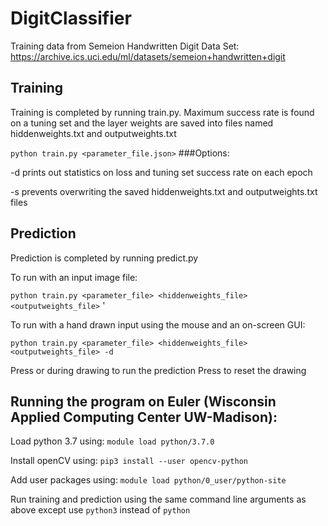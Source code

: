 # DigitClassifier

Training data from Semeion Handwritten Digit Data Set:
https://archive.ics.uci.edu/ml/datasets/semeion+handwritten+digit

## Training
Training is completed by running train.py.
Maximum success rate is found on a tuning set and the layer weights are saved into files named hiddenweights.txt and outputweights.txt

`python train.py <parameter_file.json>`
###Options:

  -d prints out statistics on loss and tuning set success rate on each epoch
  
  -s prevents overwriting the saved hiddenweights.txt and outputweights.txt files

## Prediction
Prediction is completed by running predict.py

To run with an input image file:

`python train.py <parameter_file> <hiddenweights_file> <outputweights_file>` <inputfile>'

To run with a hand drawn input using the mouse and an on-screen GUI:

`python train.py <parameter_file> <hiddenweights_file> <outputweights_file> -d`

Press <esc> or <enter> during drawing to run the prediction
Press <r> to reset the drawing

## Running the program on Euler (Wisconsin Applied Computing Center UW-Madison):

Load python 3.7 using: `module load python/3.7.0`

Install openCV using: `pip3 install --user opencv-python`

Add user packages using: `module load python/0_user/python-site`

Run training and prediction using the same command line arguments as above except use `python3` instead of `python`

